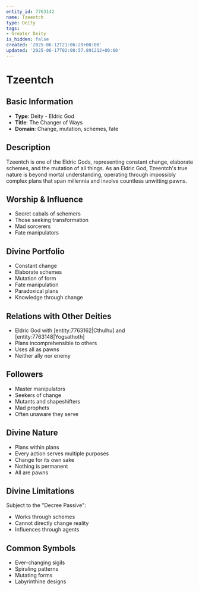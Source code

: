 ```yaml
---
entity_id: 7763142
name: Tzeentch
type: Deity
tags:
- Greater Deity
is_hidden: false
created: '2025-06-12T21:06:29+00:00'
updated: '2025-06-17T02:00:57.891212+00:00'
---
```


# Tzeentch

## Basic Information

- **Type**: Deity - Eldric God
- **Title**: The Changer of Ways
- **Domain**: Change, mutation, schemes, fate

## Description

Tzeentch is one of the Eldric Gods, representing constant change, elaborate schemes, and the mutation of all things. As an Eldric God, Tzeentch's true nature is beyond mortal understanding, operating through impossibly complex plans that span millennia and involve countless unwitting pawns.

## Worship & Influence

- Secret cabals of schemers
- Those seeking transformation
- Mad sorcerers
- Fate manipulators

## Divine Portfolio

- Constant change
- Elaborate schemes
- Mutation of form
- Fate manipulation
- Paradoxical plans
- Knowledge through change

## Relations with Other Deities

- Eldric God with [entity:7763162|Cthulhu] and [entity:7763148|Yogsathoth]
- Plans incomprehensible to others
- Uses all as pawns
- Neither ally nor enemy

## Followers

- Master manipulators
- Seekers of change
- Mutants and shapeshifters
- Mad prophets
- Often unaware they serve

## Divine Nature

- Plans within plans
- Every action serves multiple purposes
- Change for its own sake
- Nothing is permanent
- All are pawns

## Divine Limitations

Subject to the "Decree Passive":

- Works through schemes
- Cannot directly change reality
- Influences through agents

## Common Symbols

- Ever-changing sigils
- Spiraling patterns
- Mutating forms
- Labyrinthine designs